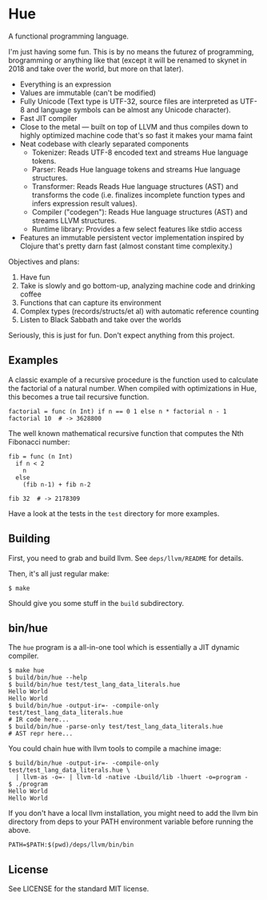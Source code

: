 # Hue

A functional programming language.

I'm just having some fun. This is by no means the futurez of programming, brogramming or anything like that (except it will be renamed to skynet in 2018 and take over the world, but more on that later).

- Everything is an expression
- Values are immutable (can't be modified)
- Fully Unicode (Text type is UTF-32, source files are interpreted as UTF-8 and language symbols can be almost any Unicode character).
- Fast JIT compiler
- Close to the metal — built on top of LLVM and thus compiles down to highly optimized machine code that's so fast it makes your mama faint
- Neat codebase with clearly separated components
  - Tokenizer: Reads UTF-8 encoded text and streams Hue language tokens.
  - Parser: Reads Hue language tokens and streams Hue language structures.
  - Transformer: Reads Reads Hue language structures (AST) and transforms the code (i.e. finalizes incomplete function types and infers expression result values).
  - Compiler ("codegen"): Reads Hue language structures (AST) and streams LLVM structures.
  - Runtime library: Provides a few select features like stdio access
- Features an immutable persistent vector implementation inspired by Clojure that's pretty darn fast (almost constant time complexity.)

Objectives and plans:

1. Have fun
2. Take is slowly and go bottom-up, analyzing machine code and drinking coffee
3. Functions that can capture its environment
4. Complex types (records/structs/et al) with automatic reference counting
5. Listen to Black Sabbath and take over the worlds

Seriously, this is just for fun. Don't expect anything from this project.

## Examples

A classic example of a recursive procedure is the function used to calculate the factorial of a natural number. When compiled with optimizations in Hue, this becomes a true tail recursive function.

    factorial = func (n Int) if n == 0 1 else n * factorial n - 1
    factorial 10  # -> 3628800

The well known mathematical recursive function that computes the Nth Fibonacci number:

    fib = func (n Int)
      if n < 2
        n
      else
        (fib n-1) + fib n-2

    fib 32  # -> 2178309

Have a look at the tests in the `test` directory for more examples.

## Building

First, you need to grab and build llvm. See `deps/llvm/README` for details.

Then, it's all just regular make:

    $ make

Should give you some stuff in the `build` subdirectory.

## bin/hue

The `hue` program is a all-in-one tool which is essentially a JIT dynamic compiler.

    $ make hue
    $ build/bin/hue --help
    $ build/bin/hue test/test_lang_data_literals.hue
    Hello World
    Hello World
    $ build/bin/hue -output-ir=- -compile-only test/test_lang_data_literals.hue
    # IR code here...
    $ build/bin/hue -parse-only test/test_lang_data_literals.hue
    # AST repr here...

You could chain hue with llvm tools to compile a machine image:

    $ build/bin/hue -output-ir=- -compile-only test/test_lang_data_literals.hue \
      | llvm-as -o=- | llvm-ld -native -Lbuild/lib -lhuert -o=program -
    $ ./program
    Hello World
    Hello World

If you don't have a local llvm installation, you might need to add the llvm bin directory from deps to your PATH environment variable before running the above.

    PATH=$PATH:$(pwd)/deps/llvm/bin/bin

## License

See LICENSE for the standard MIT license.
